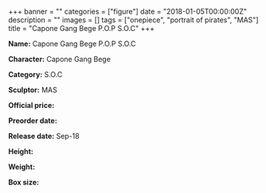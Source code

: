 +++
banner = ""
categories = ["figure"]
date = "2018-01-05T00:00:00Z"
description = ""
images = []
tags = ["onepiece", "portrait of pirates", "MAS"]
title = "Capone Gang Bege P.O.P S.O.C"
+++

**Name:** Capone Gang Bege P.O.P S.O.C

**Character:** Capone Gang Bege

**Category:** S.O.C 

**Sculptor:** MAS

**Official price:** 

**Preorder date:** 

**Release date:** Sep-18

**Height:** 

**Weight:** 

**Box size:** 



